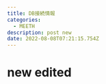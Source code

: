 ```yaml
---
title: DB接続情報
categories:
  - MEETH
description: post new
date: 2022-08-08T07:21:15.754Z
---
```

# new edited